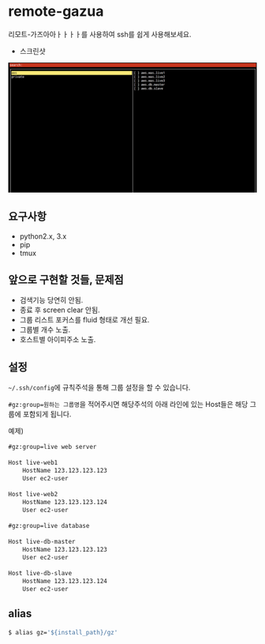 # remote-gazua

리모트-가즈아아ㅏㅏㅏㅏ를 사용하여 ssh를 쉽게 사용해보세요.

- 스크린샷

![screenshot](./image/screenshot.png) 

## 요구사항

- python2.x, 3.x
- pip
- tmux

## 앞으로 구현할 것들, 문제점

- 검색기능 당연히 안됨.
- 종료 후 screen clear 안됨.
- 그룹 리스트 포커스를 fluid 형태로 개선 필요.
- 그룹별 개수 노출.
- 호스트별 아이피주소 노출.

## 설정

`~/.ssh/config`에 규칙주석을 통해 그룹 설정을 할 수 있습니다.

`#gz:group=원하는 그룹명`을 적어주시면 해당주석의 아래 라인에 있는 Host들은 해당 그룹에 포함되게 됩니다.

예제)

```
#gz:group=live web server

Host live-web1
    HostName 123.123.123.123
    User ec2-user

Host live-web2
    HostName 123.123.123.124
    User ec2-user

#gz:group=live database

Host live-db-master
    HostName 123.123.123.123
    User ec2-user

Host live-db-slave
    HostName 123.123.123.124
    User ec2-user

```

## alias

```bash
$ alias gz='${install_path}/gz'
```
